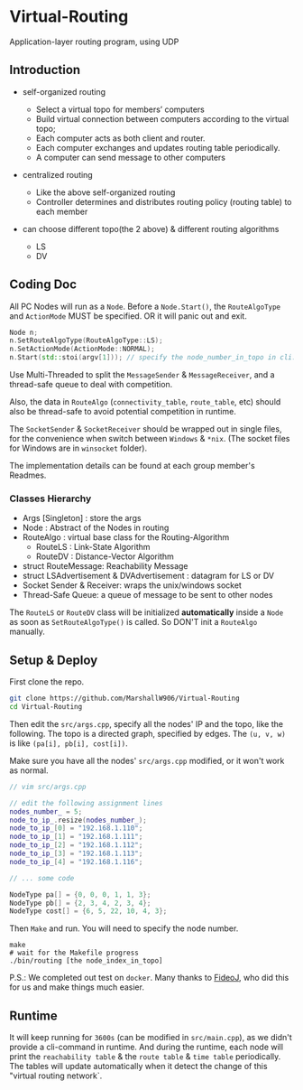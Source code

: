 # Virtual-Routing

Application-layer routing program, using UDP

## Introduction

- self-organized routing
  - Select a virtual topo for members’ computers
  - Build virtual connection between computers according to the virtual topo;
  - Each computer acts as both client and router.
  - Each computer exchanges and updates routing table periodically.
  - A computer can send message to other computers

- centralized routing
  - Like the above self-organized routing
  - Controller determines and distributes routing policy (routing table) to each member

- can choose different topo(the 2 above) & different routing algorithms
  - LS
  - DV

## Coding Doc

All PC Nodes will run as a `Node`. Before a `Node.Start()`, the `RouteAlgoType` and `ActionMode` MUST be specified. OR it will panic out and exit.

```cpp
Node n;
n.SetRouteAlgoType(RouteAlgoType::LS);
n.SetActionMode(ActionMode::NORMAL);
n.Start(std::stoi(argv[1])); // specify the node_number_in_topo in cli: 0, 1, 2, ...
```

Use Multi-Threaded to split the `MessageSender` & `MessageReceiver`, and a thread-safe queue to deal with competition.

Also, the data in `RouteAlgo` (`connectivity_table`, `route_table`, etc) should also be thread-safe to avoid potential competition in runtime.

The `SocketSender` & `SocketReceiver` should be wrapped out in single files, for the convenience when switch between `Windows` & `*nix`. (The socket files for Windows are in `winsocket` folder).

The implementation details can be found at each group member's Readmes.

### Classes Hierarchy

- Args [Singleton] : store the args
- Node : Abstract of the Nodes in routing
- RouteAlgo : virtual base class for the Routing-Algorithm
  - RouteLS : Link-State Algorithm
  - RouteDV : Distance-Vector Algorithm
- struct RouteMessage: Reachability Message
- struct LSAdvertisement & DVAdvertisement : datagram for LS or DV
- Socket Sender & Receiver: wraps the unix/windows socket
- Thread-Safe Queue: a queue of message to be sent to other nodes

The `RouteLS` or `RouteDV` class will be initialized **automatically** inside a `Node` as soon as `SetRouteAlgoType()` is called. So DON'T init a `RouteAlgo` manually.

## Setup & Deploy

First clone the repo.

```bash
git clone https://github.com/MarshallW906/Virtual-Routing
cd Virtual-Routing
```

Then edit the `src/args.cpp`, specify all the nodes' IP and the topo, like the following. The topo is a directed graph, specified by edges. The `(u, v, w)` is like `(pa[i], pb[i], cost[i])`.

Make sure you have all the nodes' `src/args.cpp` modified, or it won't work as normal.

```cpp
// vim src/args.cpp

// edit the following assignment lines
nodes_number_ = 5;
node_to_ip_.resize(nodes_number_);
node_to_ip_[0] = "192.168.1.110";
node_to_ip_[1] = "192.168.1.111";
node_to_ip_[2] = "192.168.1.112";
node_to_ip_[3] = "192.168.1.113";
node_to_ip_[4] = "192.168.1.116";

// ... some code

NodeType pa[] = {0, 0, 0, 1, 1, 3};
NodeType pb[] = {2, 3, 4, 2, 3, 4};
NodeType cost[] = {6, 5, 22, 10, 4, 3};
```

Then `Make` and run. You will need to specify the node number.

```shell
make
# wait for the Makefile progress
./bin/routing [the node_index_in_topo]
```

P.S.: We completed out test on `docker`. Many thanks to [FideoJ](https://github.com/MarshallW906/Virtual-Routing), who did this for us and make things much easier.

## Runtime

It will keep running for `3600s` (can be modified in `src/main.cpp`), as we didn't provide a cli-command in runtime. And during the runtime, each node will print the `reachability table` & the `route table` & `time table` periodically. The tables will update automatically when it detect the change of this "virtual routing network`.